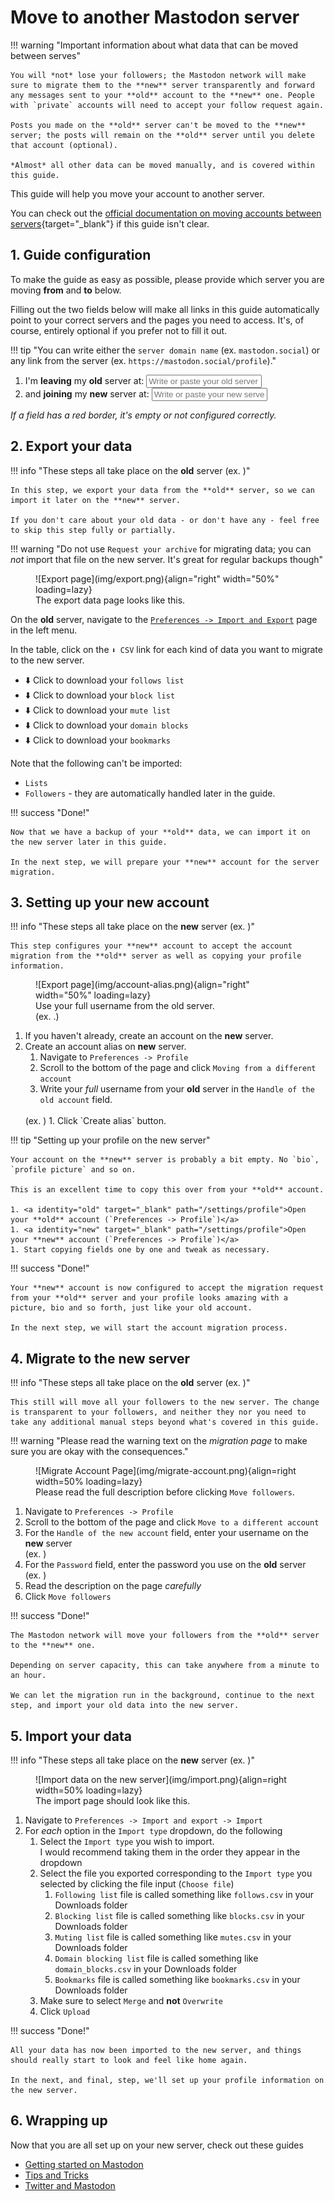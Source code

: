 # Move to another Mastodon server

!!! warning "Important information about what data that can be moved between serves"

    You will *not* lose your followers; the Mastodon network will make sure to migrate them to the **new** server transparently and forward any messages sent to your **old** account to the **new** one. People with `private` accounts will need to accept your follow request again.

    Posts you made on the **old** server can't be moved to the **new** server; the posts will remain on the **old** server until you delete that account (optional).

    *Almost* all other data can be moved manually, and is covered within this guide.

This guide will help you move your account to another server.

You can check out the [official documentation on moving accounts between servers](https://docs.joinmastodon.org/user/moving/){target="_blank"} if this guide isn't clear.

## 1. Guide configuration

To make the guide as easy as possible, please provide which server you are moving **from** and **to** below.

Filling out the two fields below will make all links in this guide automatically point to your correct servers and the pages you need to access. It's, of course, entirely optional if you prefer not to fill it out.

!!! tip "You can write either the `server domain name` (ex. `mastodon.social`) or any link from the server (ex. `https://mastodon.social/profile`)."

1. I'm **leaving** my **old** server at: <input id="from-server" placeholder="Write or paste your old server domain/link" class="server-selector" />
1. and **joining** my **new** server at: <input id="to-server" placeholder="Write or paste your new server domain/link" class="server-selector" />

*If a field has a red border, it's empty or not configured correctly.*

## 2. Export your data

!!! info "These steps all take place on the **old** server (ex. <span identity="old" tag="code" default="old-server.com"></span>)"

    In this step, we export your data from the **old** server, so we can import it later on the **new** server.

    If you don't care about your old data - or don't have any - feel free to skip this step fully or partially.

!!! warning "Do not use `Request your archive` for migrating data; you can *not* import that file on the new server. It's great for regular backups though"

<figure markdown>
![Export page](img/export.png){align="right" width="50%" loading=lazy}
<figcaption>The export data page looks like this.</figcaption>
</figure>

On the **old** server, navigate to the <a identity="old" path="/settings/export" href="#">`Preferences -> Import and Export`</a> page in the left menu.

In the table, click on the `⬇️ CSV` link for each kind of data you want to migrate to the new server.

* <a identity="old" target="_blank" path="/settings/exports/follows.csv">⬇️ Click to download your `follows list`</a>
* <a identity="old" target="_blank" path="/settings/exports/blocks.csv">⬇️ Click to download your `block list`</a>
* <a identity="old" target="_blank" path="/settings/exports/mutes.csv">⬇️ Click to download your `mute list`</a>
* <a identity="old" target="_blank" path="settings/exports/domain_blocks.csv">⬇️ Click to download your `domain blocks`</a>
* <a identity="old" target="_blank" path="/settings/exports/bookmarks.csv">⬇️ Click to download your `bookmarks`</a>

Note that the following can't be imported:

* `Lists`
* `Followers` - they are automatically handled later in the guide.

!!! success "Done!"

    Now that we have a backup of your **old** data, we can import it on the new server later in this guide.

    In the next step, we will prepare your **new** account for the server migration.

## 3. Setting up your new account

!!! info "These steps all take place on the **new** server (ex. <span identity="new" tag="code" default="new-server.com"></span>)"

    This step configures your **new** account to accept the account migration from the **old** server as well as copying your profile information.

<figure markdown>
![Export page](img/account-alias.png){align="right" width="50%" loading=lazy}
<figcaption>Use your full username from the old server. <br />(ex. <span identity="old" tag="code" prefix="your-user@" default="old-server.com"></span>.)</figcaption>
</figure>

1. If you haven't already, <a identity="new" target="_blank" path="/auth/sign_up">create an account on the **new** server.</a>
1. Create an account alias on **new** server.
    1. Navigate to <a identity="new" target="_blank" path="/settings/profile">`Preferences -> Profile`</a>
    1. Scroll to the bottom of the page and click <a identity="new" target="_blank" path="/settings/aliases">`Moving from a different account`</a>
    1. Write your *full* username from your **old** server in the `Handle of the old account` field.
    <br />
    (ex. <span identity="old" tag="code" prefix="your-user@" default="old-server.com"></span>)
    1. Click `Create alias` button.

<div style="clear: both" />

!!! tip "Setting up your profile on the new server"

    Your account on the **new** server is probably a bit empty. No `bio`, `profile picture` and so on.

    This is an excellent time to copy this over from your **old** account.

    1. <a identity="old" target="_blank" path="/settings/profile">Open your **old** account (`Preferences -> Profile`)</a>
    1. <a identity="new" target="_blank" path="/settings/profile">Open your **new** account (`Preferences -> Profile`)</a>
    1. Start copying fields one by one and tweak as necessary.

!!! success "Done!"

    Your **new** account is now configured to accept the migration request from your **old** server and your profile looks amazing with a picture, bio and so forth, just like your old account.

    In the next step, we will start the account migration process.

## 4. Migrate to the new server

!!! info "These steps all take place on the **old** server (ex. <span identity="old" tag="code" default="old-server.com"></span>)"

    This still will move all your followers to the new server. The change is transparent to your followers, and neither they nor you need to take any additional manual steps beyond what's covered in this guide.

!!! warning "Please read the warning text on the *migration page* to make sure you are okay with the consequences."

<figure markdown>
![Migrate Account Page](img/migrate-account.png){align=right width=50% loading=lazy}
<figcaption>Please read the full description before clicking <code>Move followers</code>.</figcaption>
</figure>

1. Navigate to <a identity="old" target="_blank" path="/settings/profile">`Preferences -> Profile`</a>
1. Scroll to the bottom of the page and click <a identity="old" target="_blank" path="/settings/migration">`Move to a different account`</a>
    <br />
1. For the `Handle of the new account` field, enter your username on the **new** server
    <br />
    (ex. <span identity="new" tag="code" prefix="@your-user@" default="new-server.com"></span>)
1. For the `Password` field, enter the password you use on the **old** server
    <br />
    (ex. <span identity="old" tag="code" default="old-server.com"></span>)
1. Read the description on the page *carefully*
1. Click `Move followers`

<div style="clear: both" />

!!! success "Done!"

    The Mastodon network will move your followers from the **old** server to the **new** one.

    Depending on server capacity, this can take anywhere from a minute to an hour.

    We can let the migration run in the background, continue to the next step, and import your old data into the new server.

## 5. Import your data

!!! info "These steps all take place on the **new** server (ex. <span identity="new" tag="code" default="new-server.com"></span>)"

<figure markdown>
![Import data on the new server](img/import.png){align=right width=50% loading=lazy}
<figcaption>The import page should look like this.</figcaption>
</figure>

1. Navigate to <a identity="new" target="_blank" path="/settings/import">`Preferences -> Import and export -> Import`</a>
1. For *each* option in the `Import type` dropdown, do the following
    1. Select the `Import type` you wish to import.
        <br />
        I would recommend taking them in the order they appear in the dropdown
    1. Select the file you exported corresponding to the `Import type` you selected by clicking the file input (`Choose file`)
        1. `Following list` file is called something like `follows.csv` in your Downloads folder
        1. `Blocking list` file is called something like `blocks.csv` in your Downloads folder
        1. `Muting list` file is called something like `mutes.csv` in your Downloads folder
        1. `Domain blocking list` file is called something like `domain_blocks.csv` in your Downloads folder
        1. `Bookmarks` file is called something like `bookmarks.csv` in your Downloads folder
    1. Make sure to select `Merge` and **not** `Overwrite`
    1. Click `Upload`

!!! success "Done!"

    All your data has now been imported to the new server, and things should really start to look and feel like home again.

    In the next, and final, step, we'll set up your profile information on the new server.

## 6. Wrapping up

Now that you are all set up on your new server, check out these guides

* [Getting started on Mastodon](getting-started-on-mastodon.md)
* [Tips and Tricks](tips.md)
* [Twitter and Mastodon](twitter-and-mastodon.md)
